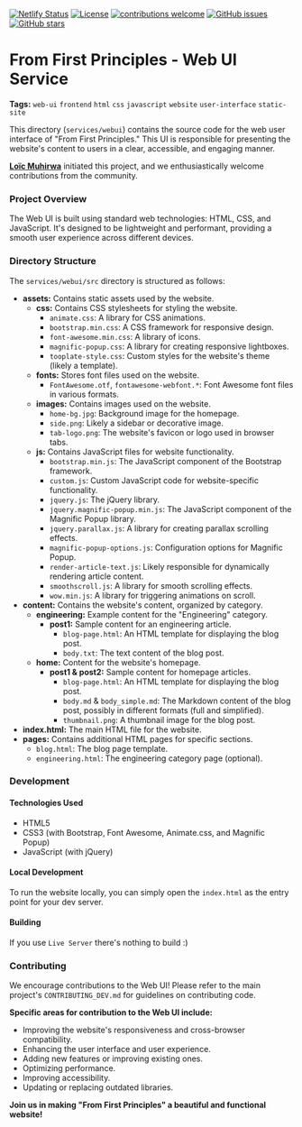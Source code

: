 [![Netlify Status](https://api.netlify.com/api/v1/badges/cf0167e8-ec88-47b7-975d-031ba60a0934/deploy-status)](https://app.netlify.com/sites/gorgeous-figolla-bf7c9d/deploys)
[![License](https://img.shields.io/badge/License-Apache%202.0-orange.svg)](https://opensource.org/licenses/Apache-2.0)
[![contributions welcome](https://img.shields.io/badge/contributions-welcome-brightgreen.svg?style=flat)](https://github.com/justmeloic/From-First-Principles/issues)
[![GitHub issues](https://img.shields.io/github/issues/justmeloic/From-First-Principles)](https://github.com/justmeloic/From-First-Principles/issues)
[![GitHub stars](https://img.shields.io/github/stars/justmeloic/From-First-Principles)](https://github.com/justmeloic/From-First-Principles/stargazers)

# From First Principles - Web UI Service

**Tags:** `web-ui` `frontend` `html` `css` `javascript` `website` `user-interface` `static-site`

This directory (`services/webui`) contains the source code for the web user interface of "From First Principles." This UI is responsible for presenting the website's content to users in a clear, accessible, and engaging manner.

**[Loïc Muhirwa](https://github.com/justmeloic/)**  initiated this project, and we enthusiastically welcome contributions from the community.

### Project Overview

The Web UI is built using standard web technologies: HTML, CSS, and JavaScript. It's designed to be lightweight and performant, providing a smooth user experience across different devices.

### Directory Structure

The `services/webui/src` directory is structured as follows:

*   **assets:** Contains static assets used by the website.
    *   **css:** Contains CSS stylesheets for styling the website.
        *   `animate.css`: A library for CSS animations.
        *   `bootstrap.min.css`: A CSS framework for responsive design.
        *   `font-awesome.min.css`: A library of icons.
        *   `magnific-popup.css`: A library for creating responsive lightboxes.
        *   `tooplate-style.css`: Custom styles for the website's theme (likely a template).
    *   **fonts:** Stores font files used on the website.
        *   `FontAwesome.otf`, `fontawesome-webfont.*`: Font Awesome font files in various formats.
    *   **images:** Contains images used on the website.
        *   `home-bg.jpg`: Background image for the homepage.
        *   `side.png`: Likely a sidebar or decorative image.
        *   `tab-logo.png`: The website's favicon or logo used in browser tabs.
    *   **js:** Contains JavaScript files for website functionality.
        *   `bootstrap.min.js`: The JavaScript component of the Bootstrap framework.
        *   `custom.js`: Custom JavaScript code for website-specific functionality.
        *   `jquery.js`: The jQuery library.
        *   `jquery.magnific-popup.min.js`: The JavaScript component of the Magnific Popup library.
        *   `jquery.parallax.js`: A library for creating parallax scrolling effects.
        *   `magnific-popup-options.js`: Configuration options for Magnific Popup.
        *   `render-article-text.js`: Likely responsible for dynamically rendering article content.
        *   `smoothscroll.js`: A library for smooth scrolling effects.
        *   `wow.min.js`: A library for triggering animations on scroll.
*   **content:** Contains the website's content, organized by category.
    *   **engineering:** Example content for the "Engineering" category.
        *   **post1:** Sample content for an engineering article.
            *   `blog-page.html`: An HTML template for displaying the blog post.
            *   `body.txt`: The text content of the blog post.
    *   **home:** Content for the website's homepage.
        *   **post1 & post2:** Sample content for homepage articles.
            *   `blog-page.html`: An HTML template for displaying the blog post.
            *   `body.md` & `body_simple.md`: The Markdown content of the blog post, possibly in different formats (full and simplified).
            *   `thumbnail.png`: A thumbnail image for the blog post.
*   **index.html:** The main HTML file for the website.
*   **pages:** Contains additional HTML pages for specific sections.
    *   `blog.html`: The blog page template.
    *   `engineering.html`: The engineering category page (optional).

### Development

#### Technologies Used

*   HTML5
*   CSS3 (with Bootstrap, Font Awesome, Animate.css, and Magnific Popup)
*   JavaScript (with jQuery)

#### Local Development

To run the website locally, you can simply open the `index.html` as the entry point for your dev server. 

#### Building

If you use `Live Server` there's nothing to build :) 

### Contributing

We encourage contributions to the Web UI! Please refer to the main project's `CONTRIBUTING_DEV.md` for guidelines on contributing code.

**Specific areas for contribution to the Web UI include:**

*   Improving the website's responsiveness and cross-browser compatibility.
*   Enhancing the user interface and user experience.
*   Adding new features or improving existing ones.
*   Optimizing performance.
*   Improving accessibility.
*   Updating or replacing outdated libraries.

**Join us in making "From First Principles" a beautiful and functional website!**